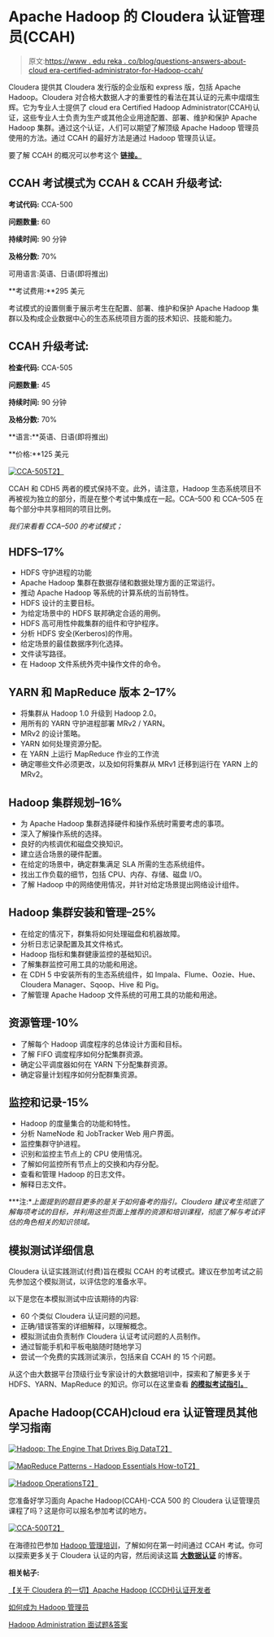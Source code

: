 # Apache Hadoop 的 Cloudera 认证管理员(CCAH)

> 原文:[https://www . edu reka . co/blog/questions-answers-about-cloud era-certified-administrator-for-Hadoop-ccah/](https://www.edureka.co/blog/questions-answers-about-cloudera-certified-administrator-for-hadoop-ccah/)

Cloudera 提供其 Cloudera 发行版的企业版和 express 版，包括 Apache Hadoop。Cloudera 对合格大数据人才的重要性的看法在其认证的元素中熠熠生辉。它为专业人士提供了 cloud era Certified Hadoop Administrator(CCAH)认证，这些专业人士负责为生产或其他企业用途配置、部署、维护和保护 Apache Hadoop 集群。通过这个认证，人们可以期望了解顶级 Apache Hadoop 管理员使用的方法。通过 CCAH 的最好方法是通过 Hadoop 管理员认证。

要了解 CCAH 的概况可以参考这个 **[链接。](https://www.edureka.co/blog/questions-answers-about-cloudera-certified-developer-for-hadoop-ccdh/ "Everything About Cloudera Certified Developer for Apache Hadoop (CCDH)")**

## **CCAH 考试模式为 CCAH & CCAH 升级考试:**

**考试代码:** CCA-500

**问题数量:** 60

**持续时间:** 90 分钟

**及格分数:** 70%

可用语言:英语、日语(即将推出)

**考试费用:**295 美元

考试模式的设置侧重于展示考生在配置、部署、维护和保护 Apache Hadoop 集群以及构成企业数据中心的生态系统项目方面的技术知识、技能和能力。

## **CCAH 升级考试:**

**检查代码:** CCA-505

**问题数量:** 45

**持续时间:** 90 分钟

**及格分数:** 70%

**语言:**英语、日语(即将推出)

**价格:**125 美元

[![CCA-505](../Images/758026d6c3b16646e35b7cc98f12a236.png)T2】](http://cloudera.com/content/cloudera/en/training/certification/ccah.html)

CCAH 和 CDH5 两者的模式保持不变。此外，请注意，Hadoop 生态系统项目不再被视为独立的部分，而是在整个考试中集成在一起。CCA–500 和 CCA–505 在每个部分中共享相同的项目比例。

*我们来看看 CCA–500 的考试模式；*

## **HDFS–17%**

*   HDFS 守护进程的功能
*   Apache Hadoop 集群在数据存储和数据处理方面的正常运行。
*   推动 Apache Hadoop 等系统的计算系统的当前特性。
*   HDFS 设计的主要目标。
*   为给定场景中的 HDFS 联邦确定合适的用例。
*   HDFS 高可用性仲裁集群的组件和守护程序。
*   分析 HDFS 安全(Kerberos)的作用。
*   给定场景的最佳数据序列化选择。
*   文件读写路径。
*   在 Hadoop 文件系统外壳中操作文件的命令。

## **YARN 和 MapReduce 版本 2–17%**

*   将集群从 Hadoop 1.0 升级到 Hadoop 2.0。
*   用所有的 YARN 守护进程部署 MRv2 / YARN。
*   MRv2 的设计策略。
*   YARN 如何处理资源分配。
*   在 YARN 上运行 MapReduce 作业的工作流
*   确定哪些文件必须更改，以及如何将集群从 MRv1 迁移到运行在 YARN 上的 MRv2。

## **Hadoop 集群规划–16%**

*   为 Apache Hadoop 集群选择硬件和操作系统时需要考虑的事项。
*   深入了解操作系统的选择。
*   良好的内核调优和磁盘交换知识。
*   建立适合场景的硬件配置。
*   在给定的场景中，确定群集满足 SLA 所需的生态系统组件。
*   找出工作负载的细节，包括 CPU、内存、存储、磁盘 I/O。
*   了解 Hadoop 中的网络使用情况，并针对给定场景提出网络设计组件。

## **Hadoop 集群安装和管理–25%**

*   在给定的情况下，群集将如何处理磁盘和机器故障。
*   分析日志记录配置及其文件格式。
*   Hadoop 指标和集群健康监控的基础知识。
*   了解集群监控可用工具的功能和用途。
*   在 CDH 5 中安装所有的生态系统组件，如 Impala、Flume、Oozie、Hue、Cloudera Manager、Sqoop、Hive 和 Pig。
*   了解管理 Apache Hadoop 文件系统的可用工具的功能和用途。

## **资源管理-10%**

*   了解每个 Hadoop 调度程序的总体设计方面和目标。
*   了解 FIFO 调度程序如何分配集群资源。
*   确定公平调度器如何在 YARN 下分配集群资源。
*   确定容量计划程序如何分配群集资源。

## **监控和记录-15%**

*   Hadoop 的度量集合的功能和特性。
*   分析 NameNode 和 JobTracker Web 用户界面。
*   监控集群守护进程。
*   识别和监控主节点上的 CPU 使用情况。
*   了解如何监控所有节点上的交换和内存分配。
*   查看和管理 Hadoop 的日志文件。
*   解释日志文件。

***注:**上面提到的题目更多的是关于如何备考的指引。Cloudera 建议考生彻底了解每项考试的目标，并利用这些页面上推荐的资源和培训课程，彻底了解与考试评估的角色相关的知识领域。*

## 模拟测试详细信息

Cloudera 认证实践测试(付费)旨在模拟 CCAH 的考试模式。建议在参加考试之前先参加这个模拟测试，以评估您的准备水平。

以下是您在本模拟测试中应该期待的内容:

*   60 个类似 Cloudera 认证问题的问题。
*   正确/错误答案的详细解释，以理解概念。
*   模拟测试由负责制作 Cloudera 认证考试问题的人员制作。
*   通过智能手机和平板电脑随时随地学习
*   尝试一个免费的实践测试演示，包括来自 CCAH 的 15 个问题。

从这个由大数据平台顶级行业专家设计的大数据培训中，探索和了解更多关于 HDFS、YARN、MapReduce 的知识。你可以在这里查看 **[的模拟考试指引。](https://university.cloudera.com/content/CCA-500-Practice-Test)**

## **Apache Hadoop(CCAH)cloud era 认证管理员其他学习指南**

[![Hadoop: The Engine That Drives Big Data](../Images/aeb4db72307c954086e6f40961a2cba9.png "Hadoop: The Engine That Drives Big Data")T2】](https://www.edureka.co/blog/wp-content/uploads/2015/06/51W9dZVrQuL._SY344_BO1204203200_.jpg)

[![MapReduce Patterns - Hadoop Essentials How-to](../Images/9b2c0cf0bb263fec9a4e3ced8c17a761.png "MapReduce Patterns - Hadoop Essentials How-to")T2】](https://www.edureka.co/blog/wp-content/uploads/2015/06/51oAC3RYM9L._SX258_BO1204203200_.jpg)

[![Hadoop Operations](../Images/1cbe30796d14acfc65c7e8179bfed898.png "Hadoop Operations")T2】](https://www.edureka.co/blog/wp-content/uploads/2015/06/hadoop_operations.jpg)

您准备好学习面向 Apache Hadoop(CCAH)-CCA 500 的 Cloudera 认证管理员课程了吗？这是你可以报名参加考试的地方。

[![CCA-500](../Images/1cdce4d284e64f6018ec4dd3e1e00e42.png)T2】](http://cloudera.com/content/cloudera/en/training/certification/ccah.html)

在海德拉巴参加 [Hadoop 管理培训](https://www.edureka.co/hadoop-administration-training-certification-hyderabad)，了解如何在第一时间通过 CCAH 考试。你可以探索更多关于 Cloudera 认证的内容，然后阅读这篇 [**大数据认证**](https://www.edureka.co/blog/top-big-data-certifications) 的博客。

**相关帖子:**

[【关于 Cloudera 的一切】Apache Hadoop (CCDH)认证开发者](https://www.edureka.co/blog/questions-answers-about-cloudera-certified-developer-for-hadoop-ccdh/ "Everything About Cloudera Certified Developer for Apache Hadoop (CCDH)")

[如何成为 Hadoop 管理员](https://www.edureka.co/blog/how-to-become-a-hadoop-administrator/ "How to become a Hadoop Administrator?")

[Hadoop Administration 面试题&答案](https://www.edureka.co/blog/interview-questions/hadoop-administration-interview-questions-and-answers/ "Hadoop Administration Interview Questions and Answers")